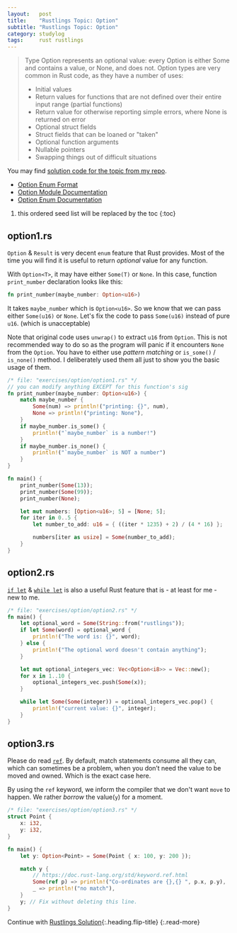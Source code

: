 ```yaml
---
layout:   post
title:    "Rustlings Topic: Option"
subtitle: "Rustlings Topic: Option"
category: studylog
tags:     rust rustlings
---
```


> Type Option represents an optional value: every Option is either Some and contains a value,
> or None, and does not. Option types are very common in Rust code, as they have a number of uses:
>
> * Initial values
> * Return values for functions that are not defined over their entire input range (partial functions)
> * Return value for otherwise reporting simple errors, where None is returned on error
> * Optional struct fields
> * Struct fields that can be loaned or "taken"
> * Optional function arguments
> * Nullable pointers
> * Swapping things out of difficult situations

You may find [solution code for the topic from my repo].

* [Option Enum Format](https://doc.rust-lang.org/stable/book/ch10-01-syntax.html#in-enum-definitions)
* [Option Module Documentation](https://doc.rust-lang.org/std/option/)
* [Option Enum Documentation](https://doc.rust-lang.org/std/option/enum.Option.html)

[Generics]: https://doc.rust-lang.org/stable/book/ch10-01-syntax.html
[solution code for the topic from my repo]: https://github.com/LazyRen/rustlings-solution/tree/main/exercises/option

<!--more-->

1. this ordered seed list will be replaced by the toc
{:toc}

## option1.rs

`Option` & `Result` is very decent `enum` feature that Rust provides. Most of the time you will find
it is useful to return *optional* value for any function.

With `Option<T>`, it may have either `Some(T)` or `None`. In this case, function `print_number`
declaration looks like this:

```rust
fn print_number(maybe_number: Option<u16>)
```

It takes `maybe_number` which is `Option<u16>`. So we know that we can pass either `Some(u16)` or
`None`. Let's fix the code to pass `Some(u16)` instead of pure `u16`. (which is unacceptable)

Note that original code uses `unwrap()` to extract `u16` from `Option`. This is not recommended way
to do so as the program will panic if it encounters `None` from the `Option`. You have to either
use *pattern matching* or `is_some()` / `is_none()` method. I deliberately used them all just to show
you the basic usage of them.

```rust
/* file: "exercises/option/option1.rs" */
// you can modify anything EXCEPT for this function's sig
fn print_number(maybe_number: Option<u16>) {
    match maybe_number {
        Some(num) => println!("printing: {}", num),
        None => println!("printing: None"),
    }
    if maybe_number.is_some() {
        println!("`maybe_number` is a number!")
    }
    if maybe_number.is_none() {
        println!("`maybe_number` is NOT a number")
    }
}

fn main() {
    print_number(Some(13));
    print_number(Some(99));
    print_number(None);

    let mut numbers: [Option<u16>; 5] = [None; 5];
    for iter in 0..5 {
        let number_to_add: u16 = { ((iter * 1235) + 2) / (4 * 16) };

        numbers[iter as usize] = Some(number_to_add);
    }
}
```

## option2.rs

[`if let`] & [`while let`] is also a useful Rust feature that is - at least for me - new to me.

```rust
/* file: "exercises/option/option2.rs" */
fn main() {
    let optional_word = Some(String::from("rustlings"));
    if let Some(word) = optional_word {
        println!("The word is: {}", word);
    } else {
        println!("The optional word doesn't contain anything");
    }

    let mut optional_integers_vec: Vec<Option<i8>> = Vec::new();
    for x in 1..10 {
        optional_integers_vec.push(Some(x));
    }

    while let Some(Some(integer)) = optional_integers_vec.pop() {
        println!("current value: {}", integer);
    }
}

```

[`if let`]: https://doc.rust-lang.org/rust-by-example/flow_control/if_let.html
[`while let`]: https://doc.rust-lang.org/rust-by-example/flow_control/while_let.html

## option3.rs

Please do read [`ref`]. By default, match statements consume all they can, which can sometimes be a
problem, when you don’t need the value to be moved and owned. Which is the exact case here.

By using the `ref` keyword, we inform the compiler that we don't want `move` to happen. We rather
*borrow* the value(`y`) for a moment.

```rust
/* file: "exercises/option/option3.rs" */
struct Point {
    x: i32,
    y: i32,
}

fn main() {
    let y: Option<Point> = Some(Point { x: 100, y: 200 });

    match y {
        // https://doc.rust-lang.org/std/keyword.ref.html
        Some(ref p) => println!("Co-ordinates are {},{} ", p.x, p.y),
        _ => println!("no match"),
    }
    y; // Fix without deleting this line.
}
```

[`ref`]: https://doc.rust-lang.org/std/keyword.ref.html

Continue with [Rustlings Solution](rustlings){:.heading.flip-title}
{:.read-more}
